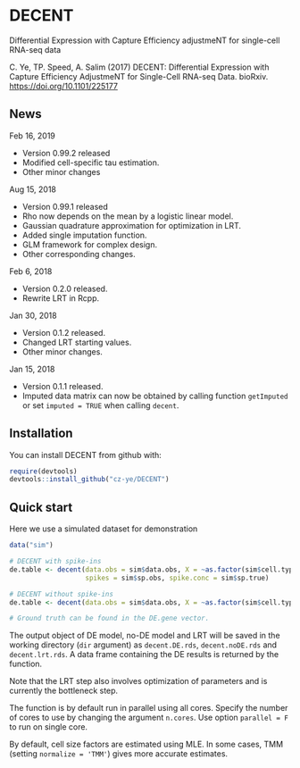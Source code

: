 # DECENT
Differential Expression with Capture Efficiency adjustmeNT for single-cell RNA-seq data

C. Ye, TP. Speed, A. Salim (2017) DECENT: Differential Expression with Capture Efficiency AdjustmeNT for Single-Cell RNA-seq Data. bioRxiv. https://doi.org/10.1101/225177

## News
Feb 16, 2019
* Version 0.99.2 released
* Modified cell-specific tau estimation.
* Other minor changes

Aug 15, 2018
* Version 0.99.1 released
* Rho now depends on the mean by a logistic linear model.
* Gaussian quadrature approximation for optimization in LRT.
* Added single imputation function.
* GLM framework for complex design.
* Other corresponding changes.

Feb 6, 2018
* Version 0.2.0 released.
* Rewrite LRT in Rcpp.

Jan 30, 2018
* Version 0.1.2 released.
* Changed LRT starting values.
* Other minor changes.

Jan 15, 2018
* Version 0.1.1 released.
* Imputed data matrix can now be obtained by calling function `getImputed` or set `imputed = TRUE` when calling `decent`.

## Installation

You can install DECENT from github with:

```R
require(devtools)
devtools::install_github("cz-ye/DECENT")
```

## Quick start

Here we use a simulated dataset for demonstration

```R
data("sim")

# DECENT with spike-ins
de.table <- decent(data.obs = sim$data.obs, X = ~as.factor(sim$cell.type), use.spikes = T, 
                   spikes = sim$sp.obs, spike.conc = sim$sp.true)

# DECENT without spike-ins
de.table <- decent(data.obs = sim$data.obs, X = ~as.factor(sim$cell.type))

# Ground truth can be found in the DE.gene vector.
```
The output object of DE model, no-DE model and LRT will be saved in the working directory (```dir``` argument) as ```decent.DE.rds```, ```decent.noDE.rds``` and ```decent.lrt.rds```. A data frame containing the DE results is returned by the function.

Note that the LRT step also involves optimization of parameters and is currently the bottleneck step.

The function is by default run in parallel using all cores. Specify the number of cores to use by changing the argument ```n.cores```. Use option ```parallel = F``` to run on single core.

By default, cell size factors are estimated using MLE. In some cases, TMM (setting ```normalize = 'TMM'```) gives more accurate estimates.

